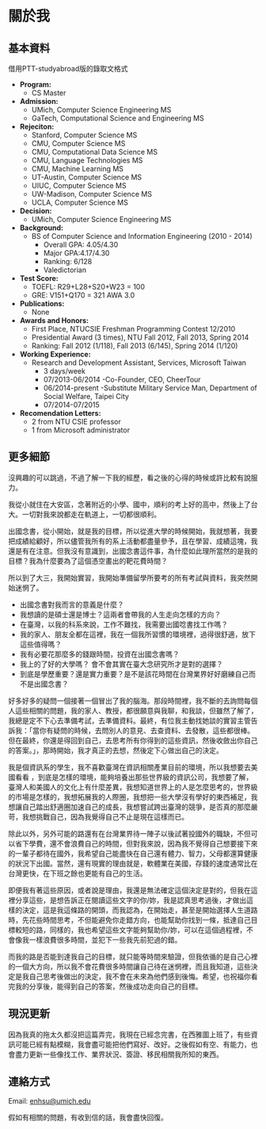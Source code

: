 # 關於我

## 基本資料

借用PTT-studyabroad版的錄取文格式

- **Program:**
  - CS Master
- **Admission:**
  - UMich, Computer Science Engineering MS
  - GaTech, Computational Science and Engineering MS
- **Rejeciton:**
  - Stanford, Computer Science MS
  - CMU, Computer Science MS
  - CMU, Computational Data Science MS
  - CMU, Language Technologies MS
  - CMU, Machine Learning MS
  - UT-Austin, Computer Science MS
  - UIUC, Computer Science MS
  - UW-Madison, Computer Science MS
  - UCLA, Computer Science MS
- **Decision:**
  - UMich, Computer Science Engineering MS
- **Background:**
  - BS of Computer Science and Information Engineering (2010 - 2014)
    - Overall GPA: 4.05/4.30
    - Major GPA:4.17/4.30
    - Ranking: 6/128
    - Valedictorian
- **Test Score:**
  - TOEFL: R29+L28+S20+W23 = 100
  - GRE:   V151+Q170 = 321 AWA 3.0
- **Publications:**
  - None
- **Awards and Honors:**
  - First Place, NTUCSIE Freshman Programming Contest 12/2010
  - Presidential Award (3 times), NTU Fall 2012, Fall 2013, Spring 2014
  - Ranking: Fall 2012 (1/118), Fall 2013 (6/145), Spring 2014 (1/120)
- **Working Experience:**
  - Research and Development Assistant, Services, Microsoft Taiwan 
    - 3 days/week
    - 07/2013-06/2014
  -Co-Founder, CEO, CheerTour
    - 06/2014-present
  -Substitute Military Service Man, Department of Social Welfare, Taipei City 
    - 07/2014-07/2015
- **Recomendation Letters:**
  - 2 from NTU CSIE professor
  - 1 from Microsoft administrator

## 更多細節

沒興趣的可以跳過，不過了解一下我的經歷，看之後的心得的時候或許比較有說服力。

我從小就住在大安區，念著附近的小學、國中，順利的考上好的高中，然後上了台大。一切對我來說都走在軌道上，一切都很順利。

出國念書，從小開始，就是我的目標，所以從進大學的時候開始，我就想著，我要把成績給顧好，所以儘管我所有的系上活動都盡量參予，且在學習、成績這塊，我還是有在注意。但我沒有意識到，出國念書這件事，為什麼如此理所當然的是我的目標？我為什麼要為了這個憑空畫出的靶花費時間？

所以到了大三，我開始實習，我開始準備留學所要考的所有考試與資料，我突然開始迷惘了。

- 出國念書對我而言的意義是什麼？
- 我想讀的是碩士還是博士？這兩者會帶我的人生走向怎樣的方向？
- 在臺灣，以我的科系來說，工作不難找，我需要出國唸書找工作嗎？
- 我的家人、朋友全都在這裡，我在一個我所習慣的環境裡，過得很舒適，放下這些值得嗎？
- 我有必要花那麼多的錢跟時間，投資在出國念書嗎？
- 我上的了好的大學嗎？ 會不會其實在臺大念研究所才是對的選擇？
- 到底是學歷重要？還是實力重要？是不是該花時間在台灣業界好好磨練自己而不是出國念書？

好多好多的疑問一個接著一個冒出了我的腦海。那段時間裡，我不斷的去詢問每個人這些相關的問題，我的家人、教授，都很願意與我聊，和我談，但雖然了解了，我總是定不下心去準備考試，去準備資料。最終，有位我主動找她談的實習主管告訴我：「當你有疑問的時候，去問別人的意見、去查資料、去發散，這些都很棒。但在最終，你還是得回到自己，去思考所有你得到的這些資訊，然後收斂出你自己的答案。」，那時開始，我才真正的去想，然後定下心做出自己的決定。

我是個資訊系的學生，我不喜歡臺灣在資訊相關產業目前的環境，所以我想要去美國看看 ，到底是怎樣的環境，能夠培養出那些世界級的資訊公司，我想要了解，臺灣人和美國人的文化上有什麼差異，我想知道世界上的人是怎麼思考的，世界級的市場是怎樣的，我想拓展我的人際圈，我想把一些大學沒有學好的東西補足，我想讓自己踏出舒適圈加速自己的成長，我想嘗試跨出臺灣的競爭，是否真的那麼嚴苛，我想挑戰自己，因為我覺得自己不止是現在這樣而已。

除此以外，另外可能的路還有在台灣業界待一陣子以後試著投國外的職缺，不但可以省下學費，還不會浪費自己的時間，但對我來說，因為我不覺得自己想要接下來的一輩子都待在國外，我希望自己能盡快在自己還有體力、智力，父母都還算健康的狀況下出國。當然，還有現實的理由就是，軟體業在美國，存錢的速度通常比在台灣更快，在下班之餘也更能有自己的生活。

即便我有著這些原因，或者說是理由，我還是無法確定這個決定是對的，但我在這裡分享這些，是想告訴正在閱讀這些文字的你/妳，我是認真思考過後，才做出這樣的決定，這是我這條路的開頭，而我認為，在開始走，甚至是開始選擇人生道路時，先花些時間思考，不但能避免你走錯方向，也能幫助你找到一條，抵達自己目標較短的路，同樣的，我也希望這些文字能夠幫助你/妳，可以在這個過程裡，不會像我一樣浪費很多時間，並犯下一些我先前犯過的錯。

而我的路是否能到達我自己的目標，就只能等時間來驗證，但我依循的是自己心裡的一個大方向，所以我不會花費很多時間讓自己待在迷惘裡，而且我知道，這些決定是我自己思考後做出的決定，我不會在未來為他們感到後悔。希望，也祝福你看完我的分享後，能得到自己的答案，然後成功走向自己的目標。

## 現況更新

因為我真的拖太久都沒把這篇弄完，我現在已經念完書，在西雅圖上班了，有些資訊可能已經有點模糊，我會盡可能把他們寫好、改好。之後假如有空、有能力，也會盡力更新一些像找工作、業界狀況、簽證、移民相關我所知的東西。

## 連絡方式

Email: enhsu@umich.edu

假如有相關的問題，有收到信的話，我會盡快回復。